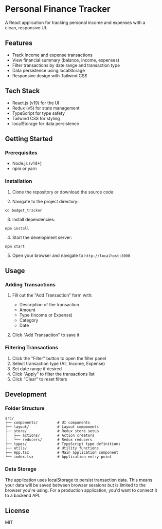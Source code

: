 # Personal Finance Tracker

A React application for tracking personal income and expenses with a clean, responsive UI.

## Features

- Track income and expense transactions
- View financial summary (balance, income, expenses)
- Filter transactions by date range and transaction type
- Data persistence using localStorage
- Responsive design with Tailwind CSS

## Tech Stack

- React.js (v19) for the UI
- Redux (v5) for state management
- TypeScript for type safety
- Tailwind CSS for styling
- localStorage for data persistence

## Getting Started

### Prerequisites

- Node.js (v14+)
- npm or yarn

### Installation

1. Clone the repository or download the source code

2. Navigate to the project directory:
```
cd budget_tracker
```

3. Install dependencies:
```
npm install
```

4. Start the development server:
```
npm start
```

5. Open your browser and navigate to `http://localhost:3000`

## Usage

### Adding Transactions

1. Fill out the "Add Transaction" form with:
   - Description of the transaction
   - Amount
   - Type (Income or Expense)
   - Category
   - Date

2. Click "Add Transaction" to save it

### Filtering Transactions

1. Click the "Filter" button to open the filter panel
2. Select transaction type (All, Income, Expense)
3. Set date range if desired
4. Click "Apply" to filter the transactions list
5. Click "Clear" to reset filters

## Development

### Folder Structure

```
src/
├── components/         # UI components
├── layout/             # Layout components
├── store/              # Redux store setup
│   ├── actions/        # Action creators
│   └── reducers/       # Redux reducers
├── types/              # TypeScript type definitions
├── utils/              # Utility functions
├── App.tsx             # Main application component
└── index.tsx           # Application entry point
```

### Data Storage

The application uses localStorage to persist transaction data. This means your data will be saved between browser sessions but is limited to the browser you're using. For a production application, you'd want to connect it to a backend API.

## License

MIT
